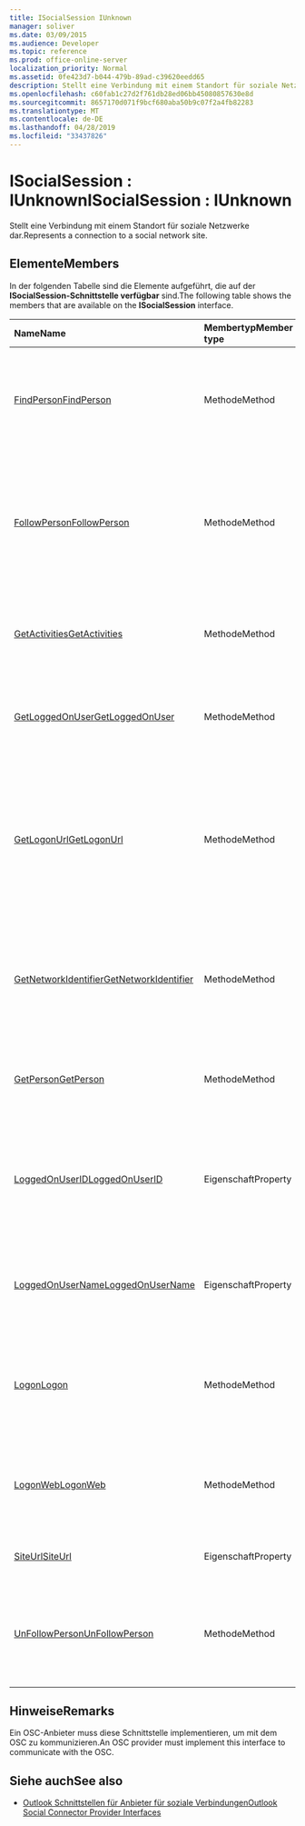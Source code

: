 ```yaml
---
title: ISocialSession IUnknown
manager: soliver
ms.date: 03/09/2015
ms.audience: Developer
ms.topic: reference
ms.prod: office-online-server
localization_priority: Normal
ms.assetid: 0fe423d7-b044-479b-89ad-c39620eedd65
description: Stellt eine Verbindung mit einem Standort für soziale Netzwerke dar.
ms.openlocfilehash: c60fab1c27d2f761db28ed06bb45080857630e8d
ms.sourcegitcommit: 8657170d071f9bcf680aba50b9c07f2a4fb82283
ms.translationtype: MT
ms.contentlocale: de-DE
ms.lasthandoff: 04/28/2019
ms.locfileid: "33437826"
---
```

# <a name="isocialsession--iunknown"></a><span data-ttu-id="246b8-103">ISocialSession : IUnknown</span><span class="sxs-lookup"><span data-stu-id="246b8-103">ISocialSession : IUnknown</span></span>

<span data-ttu-id="246b8-104">Stellt eine Verbindung mit einem Standort für soziale Netzwerke dar.</span><span class="sxs-lookup"><span data-stu-id="246b8-104">Represents a connection to a social network site.</span></span>
  
## <a name="members"></a><span data-ttu-id="246b8-105">Elemente</span><span class="sxs-lookup"><span data-stu-id="246b8-105">Members</span></span>

<span data-ttu-id="246b8-106">In der folgenden Tabelle sind die Elemente aufgeführt, die auf der **ISocialSession-Schnittstelle verfügbar** sind.</span><span class="sxs-lookup"><span data-stu-id="246b8-106">The following table shows the members that are available on the **ISocialSession** interface.</span></span> 
  
|<span data-ttu-id="246b8-107">**Name**</span><span class="sxs-lookup"><span data-stu-id="246b8-107">**Name**</span></span>|<span data-ttu-id="246b8-108">**Membertyp**</span><span class="sxs-lookup"><span data-stu-id="246b8-108">**Member type**</span></span>|<span data-ttu-id="246b8-109">**Beschreibung**</span><span class="sxs-lookup"><span data-stu-id="246b8-109">**Description**</span></span>|
|:-----|:-----|:-----|
|[<span data-ttu-id="246b8-110">FindPerson</span><span class="sxs-lookup"><span data-stu-id="246b8-110">FindPerson</span></span>](isocialsession-findperson.md) <br/> |<span data-ttu-id="246b8-111">Methode</span><span class="sxs-lookup"><span data-stu-id="246b8-111">Method</span></span>  <br/> |<span data-ttu-id="246b8-112">Ruft eine Zeichenfolge ab, die eine oder mehrere Personen darstellt, die mit dem _parameter userID übereinstimmen._</span><span class="sxs-lookup"><span data-stu-id="246b8-112">Gets a string that represents one or more persons who match the  _userID_ parameter.</span></span>  <br/> |
|[<span data-ttu-id="246b8-113">FollowPerson</span><span class="sxs-lookup"><span data-stu-id="246b8-113">FollowPerson</span></span>](isocialsession-followperson.md) <br/> |<span data-ttu-id="246b8-114">Methode</span><span class="sxs-lookup"><span data-stu-id="246b8-114">Method</span></span>  <br/> |<span data-ttu-id="246b8-115">Fügt die person hinzu, die durch den  _parameter emailAddress_ als Freund für den angemeldeten Benutzer im sozialen Netzwerk identifiziert wird.</span><span class="sxs-lookup"><span data-stu-id="246b8-115">Adds the person identified by the  _emailAddress_ parameter as a friend for the logged-on user on the social network.</span></span>  <br/> |
|[<span data-ttu-id="246b8-116">GetActivities</span><span class="sxs-lookup"><span data-stu-id="246b8-116">GetActivities</span></span>](isocialsession-getactivities.md) <br/> |<span data-ttu-id="246b8-117">Methode</span><span class="sxs-lookup"><span data-stu-id="246b8-117">Method</span></span>  <br/> |<span data-ttu-id="246b8-118">Diese Methode ist in osc 1.1 Outlook Social Connector (OSC) veraltet.</span><span class="sxs-lookup"><span data-stu-id="246b8-118">This method has been deprecated in Outlook Social Connector (OSC) 1.1.</span></span>  <br/> |
|[<span data-ttu-id="246b8-119">GetLoggedOnUser</span><span class="sxs-lookup"><span data-stu-id="246b8-119">GetLoggedOnUser</span></span>](isocialsession-getloggedonuser.md) <br/> |<span data-ttu-id="246b8-120">Methode</span><span class="sxs-lookup"><span data-stu-id="246b8-120">Method</span></span>  <br/> |<span data-ttu-id="246b8-121">Ruft eine [ISocialProfile-Schnittstelle](isocialprofileisocialperson.md) ab, die den angemeldeten Benutzer darstellt.</span><span class="sxs-lookup"><span data-stu-id="246b8-121">Gets an [ISocialProfile](isocialprofileisocialperson.md) interface that represents the logged-on user.</span></span>  <br/> |
|[<span data-ttu-id="246b8-122">GetLogonUrl</span><span class="sxs-lookup"><span data-stu-id="246b8-122">GetLogonUrl</span></span>](isocialsession-getlogonurl.md) <br/> |<span data-ttu-id="246b8-123">Methode</span><span class="sxs-lookup"><span data-stu-id="246b8-123">Method</span></span>  <br/> |<span data-ttu-id="246b8-124">Ruft eine Zeichenfolge ab, die eine URL darstellt, die zum Präsentieren eines browserbasierten Formulars für den Benutzer während der Webauthentifizierung verwendet wird.</span><span class="sxs-lookup"><span data-stu-id="246b8-124">Gets a string that represents a URL that is used for presenting a browser-based form to the user during web authentication.</span></span>  <br/> |
|[<span data-ttu-id="246b8-125">GetNetworkIdentifier</span><span class="sxs-lookup"><span data-stu-id="246b8-125">GetNetworkIdentifier</span></span>](isocialsession-getnetworkidentifier.md) <br/> |<span data-ttu-id="246b8-126">Methode</span><span class="sxs-lookup"><span data-stu-id="246b8-126">Method</span></span>  <br/> |<span data-ttu-id="246b8-127">Ruft eine Zeichenfolge ab, die eine eindeutige ID für soziale Netzwerke für eine bestimmte Verbindung mit sozialen Netzwerken darstellt.</span><span class="sxs-lookup"><span data-stu-id="246b8-127">Gets a string that represents a unique social network identifier for a given social network connection.</span></span>  <br/> |
|[<span data-ttu-id="246b8-128">GetPerson</span><span class="sxs-lookup"><span data-stu-id="246b8-128">GetPerson</span></span>](isocialsession-getperson.md) <br/> |<span data-ttu-id="246b8-129">Methode</span><span class="sxs-lookup"><span data-stu-id="246b8-129">Method</span></span>  <br/> |<span data-ttu-id="246b8-130">Ruft eine [ISocialPerson-Schnittstelle](isocialpersoniunknown.md) basierend auf dem  _userID-Parameter_ ab.</span><span class="sxs-lookup"><span data-stu-id="246b8-130">Gets an [ISocialPerson](isocialpersoniunknown.md) interface based on the  _userID_ parameter.</span></span>  <br/> |
|[<span data-ttu-id="246b8-131">LoggedOnUserID</span><span class="sxs-lookup"><span data-stu-id="246b8-131">LoggedOnUserID</span></span>](isocialsession-loggedonuserid.md) <br/> |<span data-ttu-id="246b8-132">Eigenschaft</span><span class="sxs-lookup"><span data-stu-id="246b8-132">Property</span></span>  <br/> |<span data-ttu-id="246b8-133">Gibt eine Zeichenfolge zurück, die die Benutzer-ID des Benutzers des sozialen Netzwerks darstellt, der derzeit angemeldet ist.</span><span class="sxs-lookup"><span data-stu-id="246b8-133">Returns a string that represents the social network user ID of the user who is currently logged on.</span></span>  <br/> |
|[<span data-ttu-id="246b8-134">LoggedOnUserName</span><span class="sxs-lookup"><span data-stu-id="246b8-134">LoggedOnUserName</span></span>](isocialsession-loggedonusername.md) <br/> |<span data-ttu-id="246b8-135">Eigenschaft</span><span class="sxs-lookup"><span data-stu-id="246b8-135">Property</span></span>  <br/> |<span data-ttu-id="246b8-136">Gibt eine Zeichenfolge zurück, die den Benutzernamen darstellt, der bei der Anmeldung verwendet wird.</span><span class="sxs-lookup"><span data-stu-id="246b8-136">Returns a string that represents the user name that is used when logging on.</span></span>  <br/> |
|[<span data-ttu-id="246b8-137">Logon</span><span class="sxs-lookup"><span data-stu-id="246b8-137">Logon</span></span>](isocialsession-logon.md) <br/> |<span data-ttu-id="246b8-138">Methode</span><span class="sxs-lookup"><span data-stu-id="246b8-138">Method</span></span>  <br/> |<span data-ttu-id="246b8-139">Meldet sich mit dem angegebenen Benutzernamen und Kennwort am Standort des sozialen Netzwerks an.</span><span class="sxs-lookup"><span data-stu-id="246b8-139">Logs on to the social network site by using the specified user name and password.</span></span>  <br/> |
|[<span data-ttu-id="246b8-140">LogonWeb</span><span class="sxs-lookup"><span data-stu-id="246b8-140">LogonWeb</span></span>](isocialsession-logonweb.md) <br/> |<span data-ttu-id="246b8-141">Methode</span><span class="sxs-lookup"><span data-stu-id="246b8-141">Method</span></span>  <br/> |<span data-ttu-id="246b8-142">Meldet sich mithilfe der formularbasierten Authentifizierung am Standort des sozialen Netzwerks an.</span><span class="sxs-lookup"><span data-stu-id="246b8-142">Logs on to the social network site by using forms-based authentication.</span></span>  <br/> |
|[<span data-ttu-id="246b8-143">SiteUrl</span><span class="sxs-lookup"><span data-stu-id="246b8-143">SiteUrl</span></span>](isocialsession-siteurl.md) <br/> |<span data-ttu-id="246b8-144">Eigenschaft</span><span class="sxs-lookup"><span data-stu-id="246b8-144">Property</span></span>  <br/> |<span data-ttu-id="246b8-145">Legt die Website-URL des sozialen Netzwerks fest.</span><span class="sxs-lookup"><span data-stu-id="246b8-145">Sets the social network site URL.</span></span>  <br/> |
|[<span data-ttu-id="246b8-146">UnFollowPerson</span><span class="sxs-lookup"><span data-stu-id="246b8-146">UnFollowPerson</span></span>](isocialsession-unfollowperson.md) <br/> |<span data-ttu-id="246b8-147">Methode</span><span class="sxs-lookup"><span data-stu-id="246b8-147">Method</span></span>  <br/> |<span data-ttu-id="246b8-148">Entfernt die person, die durch den  _parameter userID_ als Freund im sozialen Netzwerk identifiziert wird.</span><span class="sxs-lookup"><span data-stu-id="246b8-148">Removes the person identified by the  _userID_ parameter as a friend on the social network.</span></span>  <br/> |
   
## <a name="remarks"></a><span data-ttu-id="246b8-149">Hinweise</span><span class="sxs-lookup"><span data-stu-id="246b8-149">Remarks</span></span>

<span data-ttu-id="246b8-150">Ein OSC-Anbieter muss diese Schnittstelle implementieren, um mit dem OSC zu kommunizieren.</span><span class="sxs-lookup"><span data-stu-id="246b8-150">An OSC provider must implement this interface to communicate with the OSC.</span></span>
  
## <a name="see-also"></a><span data-ttu-id="246b8-151">Siehe auch</span><span class="sxs-lookup"><span data-stu-id="246b8-151">See also</span></span>

- [<span data-ttu-id="246b8-152">Outlook Schnittstellen für Anbieter für soziale Verbindungen</span><span class="sxs-lookup"><span data-stu-id="246b8-152">Outlook Social Connector Provider Interfaces</span></span>](outlook-social-connector-provider-interfaces.md)

